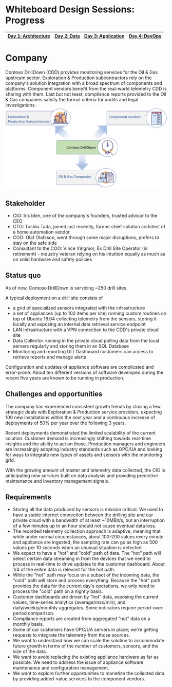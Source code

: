 # Whiteboard Design Sessions: Progress
| [Day 1: Architecture](day1_architecture.md) | [Day 2: Data](day2_data.md) | [Day 3: Application](day3_application.md) | [Day 4: DevOps](day4_devops.md) |
| --- | --- | --- | --- |

# Company
Contoso DrillDown (CDD) provides monitoring services for the Oil & Gas upstream sector. Exploration & Production subcontractors rely on the company's solution integration with a broad spectrum of components and platforms. Component vendors benefit from the real-world telemetry CDD is sharing with them. Last but not least, compliance reports provided to the Oil & Gas companies satisfy the formal criteria for audits and legal investigations.
![Services](media/services.png)

## Stakeholder
* CIO: Iris Iden, one of the company's founders, trusted advisor to the CEO
* CTO: Toshio Tada, joined just recently, former chief solution architect of a home automation vendor
* COO: Olaf Olafsson, went through some major disruptions, prefers to stay on the safe side
* Consultant to the COO: Vince Vingmor, Ex Drill Site Operator (in retirement) - industry veteran relying on his intuition equally as much as on solid hardware and safety policies

## Status quo
As of now, Contoso DrillDown is servicing ~250 drill sites.

A typical deployment on a drill site consists of
* a grid of specialized sensors integrated with the infrastructure
* a set of appliances (up to 100 items per site) running custom routines on top of Ubuntu 16.04 collecting telemetry from the sensors, storing it locally and exposing an internal data retrieval service endpoint
* LAN infrastructure with a VPN connection to the CDD's private cloud site
* Data Collector running in the private cloud polling data from the local servers regularly and storing them in an SQL Database
* Monitoring and reporting UI / Dashboard customers can access to retrieve reports and manage alerts

Configuration and updates of appliance software are complicated and error-prone. About ten different versions of software developed during the recent five years are known to be running in production.

## Challenges and opportunities

The company has experienced consistent growth trends by closing a few strategic deals with Exploration & Production service providers, expecting 100 new installations within the next year and a continuous increase of deployments of 50% per year over the following 3 years. 

Recent deployments demonstrated the limited scalability of the current solution. Customer demand is increasingly shifting towards real-time insights and the ability to act on those. Production managers and engineers are increasingly adopting industry standards such as OPC/UA and looking for ways to integrate new types of assets and sensors with the monitoring grid.

With the growing amount of master and telemetry data collected, the CIO is anticipating new services built on data analysis and providing predictive maintenance and inventory management signals.

## Requirements

* Storing all the data produced by sensors is mission critical. We used to have a stable internet connection between the drilling site and our private cloud with a bandwidth of at least ~10MBit/s, but an interruption of a few minutes up to an hour should not cause eventual data loss.
* The recorded telemetry collection approach is adaptive, meaning that while under normal circumstances, about 100-200 values every minute and appliance are ingested, the sampling rate can go as high as 500 values per 10 seconds when an unusual situation is detected.   
* We expect to have a "hot" and "cold" path of data. The "hot" path will select certain data streaming in from the devices that we need to process in real-time to drive updates to the customer dashboard. About 1/4 of the entire data is relevant for the hot path. 
* While the "hot" path may focus on a subset of the incoming data, the "cold" path will store and process everything. Because the "hot" path provides the data for the current day's operations, we only need to process the "cold" path on a nightly basis. 
* Customer dashboards are driven by "hot" data, exposing the current values, time-series analytics (average/max/min), and daily/weekly/monthly aggregates. Some indicators require period-over-period comparison.
* Compliance reports are created from aggregated "hot" data on a monthly basis.
* Some of our customers have OPC/UA servers in place; we're getting requests to integrate the telemetry from those sources.
* We want to understand how we can scale the solution to accommodate future growth in terms of the number of customers, sensors, and the size of the data.
* We want to avoid replacing the existing appliance hardware as far as possible. We need to address the issue of appliance software maintenance and configuration management.
* We want to explore further opportunities to monetize the collected data by providing added-value services to the component vendors.
